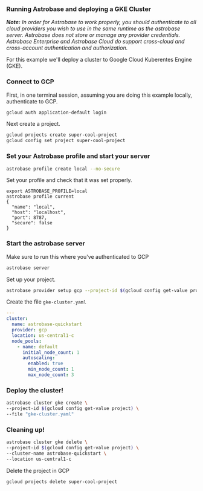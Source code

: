 ### Running Astrobase and deploying a GKE Cluster

_**Note:** In order for Astrobase to work properly, you should authenticate to all cloud providers you wish to use in the same runtime as the astrobase server. Astrobase does not store or manage any provider credentials. Astrobase Enterprise and Astrobase Cloud do support cross-cloud and cross-account authentication and authorization._

For this example we'll deploy a cluster to Google Cloud Kuberentes Engine (GKE).

### Connect to GCP

First, in one terminal session, assuming you are doing this example locally, authenticate to GCP.

```sh
gcloud auth application-default login
```

Next create a project.

```sh
gcloud projects create super-cool-project
gcloud config set project super-cool-project
```

### Set your Astrobase profile and start your server

```sh
astrobase profile create local --no-secure
```

Set your profile and check that it was set properly.

```
export ASTROBASE_PROFILE=local
astrobase profile current
{
  "name": "local",
  "host": "localhost",
  "port": 8787,
  "secure": false
}
```

### Start the astrobase server

Make sure to run this where you've authenticated to GCP

```sh
astrobase server
```

Set up your project.

```sh
astrobase provider setup gcp --project-id $(gcloud config get-value project) --service-name "container.googleapis.com"
```

Create the file `gke-cluster.yaml`

```yaml
---
cluster:
  name: astrobase-quickstart
  provider: gcp
  location: us-central1-c
  node_pools:
    - name: default
      initial_node_count: 1
      autoscaling:
        enabled: true
        min_node_count: 1
        max_node_count: 3
```

### Deploy the cluster!

```sh
astrobase cluster gke create \
--project-id $(gcloud config get-value project) \
--file "gke-cluster.yaml"
```

### Cleaning up!

```sh
astrobase cluster gke delete \
--project-id $(gcloud config get-value project) \
--cluster-name astrobase-quickstart \
--location us-central1-c
```

Delete the project in GCP

```sh
gcloud projects delete super-cool-project
```
